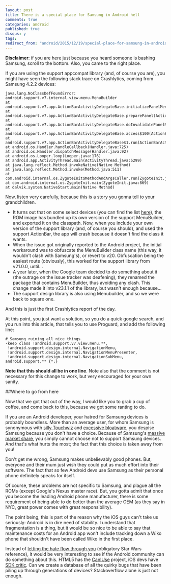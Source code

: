 ```yaml
---
layout: post
title: There is a special place for Samsung in Android hell
comments: true
categories: android
published: true
disqus: y
tags:
redirect_from: "android/2015/12/19/special-place-for-samsung-in-android-hell"
---
```


**Disclaimer**: if you are here just because you heard someone is bashing Samsung, scroll to the bottom. Also, you came to the right place.

If you are using the support appcompat library (and, of course you are), you might have seen the following stack trace on Crashlytics, coming from Samsung 4.2.2 devices:

```
java.lang.NoClassDefFoundError: android.support.v7.internal.view.menu.MenuBuilder
at android.support.v7.app.ActionBarActivityDelegateBase.initializePanelMenu(ActionBarActivityDelegateBase.java:991)
at android.support.v7.app.ActionBarActivityDelegateBase.preparePanel(ActionBarActivityDelegateBase.java:1041)
at android.support.v7.app.ActionBarActivityDelegateBase.doInvalidatePanelMenu(ActionBarActivityDelegateBase.java:1259)
at android.support.v7.app.ActionBarActivityDelegateBase.access$100(ActionBarActivityDelegateBase.java:80)
at android.support.v7.app.ActionBarActivityDelegateBase$1.run(ActionBarActivityDelegateBase.java:116)
at android.os.Handler.handleCallback(Handler.java:725)
at android.os.Handler.dispatchMessage(Handler.java:92)
at android.os.Looper.loop(Looper.java:176)
at android.app.ActivityThread.main(ActivityThread.java:5299)
at java.lang.reflect.Method.invokeNative(Native Method)
at java.lang.reflect.Method.invoke(Method.java:511)
at com.android.internal.os.ZygoteInit$MethodAndArgsCaller.run(ZygoteInit.java:1102)
at com.android.internal.os.ZygoteInit.main(ZygoteInit.java:869)
at dalvik.system.NativeStart.main(Native Method)
```

Now, listen very carefully, because this is a story you gonna tell to your grandchildren. 

- It turns out that on some select devices (you can find the list [here](https://code.google.com/p/android/issues/detail?id=78377#c311)), the ROM image has bundled up its own version of the support MenuBuilder, and exported it on the classpath. Now, when you include your own version of the support library (and, of course you should), and used the support ActionBar, the app will crash because it doesn't find the class it wants.
- When the issue got originally reported to the Android project, the initial workaround was to obfuscate the MenuBuilder class name (this way, it wouldn't clash with Samsung's), or revert to v20. Obfuscation being the easiest route (obviously), this worked for the support library from v21.0.0, until...
- A year later, when the Google team decided to do something about it (the outrage on the issue tracker was deafening), they renamed the package that contains MenuBuilder, thus avoiding any clash. This change made it into v23.1.1 of the library, but wasn't enough because...
- The support design library is also using Menubuilder, and so we were back to square one.

And this is just the first Crashlytics report of the day.

At this point, you just want a solution, so you do a quick google search, and you run into this article, that tells you to use Proguard, and add the following line:

```
# Samsung ruining all nice things
-keep class !android.support.v7.view.menu.**,
 !android.support.design.internal.NavigationMenu,
 !android.support.design.internal.NavigationMenuPresenter,
 !android.support.design.internal.NavigationSubMenu, 
android.support.** {*;}
```

**Note that this should all be in one line**. Note also that the comment is not necessary for this change to work, but very encouraged for your own sanity.


##Where to go from here

Now that we got that out of the way, I would like you to grab a cup of coffee, and come back to this, because we got some ranting to do.

If you are an Android developer, your hatred for Samsung devices is probably boundless. More than an average user, for whom Samsung is synonymous with [silly Touchwiz](http://www.androidauthority.com/community/threads/why-most-of-the-people-hate-samsung.588/) and [excessive bloatware](https://www.reddit.com/r/Android/comments/1zyo91/why_the_hate_for_samsung/), you despise Samsung because you don't have a choice. Because of Samsung's [massive market share](http://www.cnet.com/news/samsung-continues-to-rule-over-apple-in-smartphone-market/), you simply cannot choose not to support Samsung devices. And that's what hurts the most; the fact that this choice is taken away from you!

Don't get me wrong, Samsung makes unbelievably good phones. But, everyone and their mum just wish they could put as much effort into their software. The fact that so few Android devs use Samsung as their personal phone definitely speaks for itself.

Of course, these problems are not specific to Samsung, and plague all the ROMs (except Google's Nexus master race). But, you gotta admit that once you become the leading Android phone manufacturer, there is some requirement of being able to do better than the average OEM (as they say in NYC, great power comes with great responsibility).

The point being, this is part of the reason why the iOS guys can't take us seriously: Android is in dire need of stability. I understand that fragmentation is a thing, but it would be so nice to be able to say that maintenance costs for an Android app won't include tracking down a Wiko phone that shouldn't have been called Wiko in the first place.

Instead of [letting the hate flow through you](https://www.youtube.com/watch?v=_Avn2nT16FA) (obligatory Star Wars reference), it would be very interesting to see if the Android community can do something about this. HTML5 has the [CanIUse](http://caniuse.com/) project, iOS devs have [SDK critic](http://www.sdkcritic.com/). Can we create a database of all the quirky bugs that have been piling up through generations of devices? Stackoverflow alone is just not enough.


